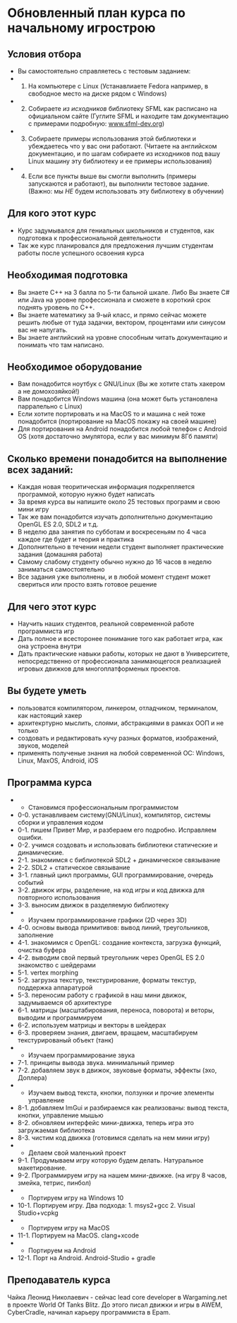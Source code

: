 # Обновленный план курса по начальному игрострою

## Условия отбора
  - Вы самостоятельно справляетесь с тестовым заданием:
  - 1. На компьютере с Linux (Устанавлиаете Fedora например, в свободное место на диске рядом с Windows)
  - 2. Собираете *из исходников* библиотеку SFML как расписано на официальном сайте (Гуглите SFML и находите там документацию с примерами подробную: www.sfml-dev.org)
  - 3. Собираете примеры использования этой библиотеки и убеждаетесь что у вас они работают. (Читаете на английском документацию, и по шагам собираете из исходников под вашу Linux машину эту библиотеку и ее примеры использования)
  - 4. Если все пункты выше вы смогли выполнить (примеры запускаются и работают), вы выполнили тестовое задание. (Важно: мы *НЕ* будем использовать эту библиотеку в обучении)

## Для кого этот курс
  - Курс задумывался для гениальных школьников и студентов, как подготовка к профессиональной деятельности
  - Так же курс планировался для предложения лучшим студентам работы после успешного освоения курса


## Необходимая подготовка
  - Вы знаете С++ на 3 балла по 5-ти бальной шкале. Либо Вы знаете C# или Java на уровне профессионала и сможете в короткий срок поднять уровень по С++.
  - Вы знаете математику за 9-ый класс, и прямо сейчас можете решить любые от туда задачки, вектором, процентами или синусом вас не напугать.
  - Вы знаете английский на уровне способным читать документацию и понимать что там написано.

## Необходимое оборудование
  - Вам понадобится ноутбук с GNU/Linux (Вы же хотите стать хакером а не домохозяйкой!)
  - Вам понадобится Windows машина (она может быть установлена парралельно с Linux)
  - Если хотите портировать и на MacOS то и машина с ней тоже понадобится (портирование на MacOS покажу на своей машине)
  - Для портирования на Android понадобится любой телефон с Android OS (хотя достаточно эмулятора, если у вас минимум 8Гб памяти)
  
## Сколько времени понадобится на выполнение всех заданий:
  - Каждая новая теоритическая информация подкрепляется программой, которую нужно будет написать
  - За время курса вы напишите около 25 тестовых программ и свою мини игру
  - Так же вам понадобится изучать дополнительно документацию OpenGL ES 2.0, SDL2 и т.д.
  - В неделю два занятия по субботам и воскресеньям по 4 часа каждое где будет и теория и практика
  - Дополнительно в течении недели студент выполняет практические задания (домашняя работа)
  - Самому слабому студенту обычно нужно до 16 часов в неделю заниматься самостоятельно
  - Все задания уже выполнены, и в любой момент студент может свериться или просто взять готовое решение

## Для чего этот курс
  - Научить наших студентов, реальной современной работе программиста игр
  - Дать полное и всесторонее понимание того как работает игра, как она устроена внутри
  - Дать практические навыки работы, которых не дают в Университете, непосредственно от профессионала занимающегося реализацией игровых движков для многоплатформеных проектов.

## Вы будете уметь
  - пользоватся компилятором, линкером, отладчиком, терминалом, как настоящий хакер
  - архитекртурно мыслить, слоями, абстракциями в рамках ООП и не только
  - создовать и редактировать кучу разных форматов, изображений, звуков, моделей
  - применять полученые знания на любой современной ОС: Windows, Linux, MaxOS, Android, iOS

## Программа курса

  - * Становимся профессиональным программистом
  - 0-0. устанавливаем систему(GNU/Linux), компилятор, системы сборки и управления кодом
  - 0-1. пишем Привет Мир, и разбераем его подробно. Исправляем ошибки.
  - 0-2. учимся создовать и использовать библиотеки статические и динамические.
  - 2-1. знакомимся с библиотекой SDL2 + динамическое связывание
  - 2-2. SDL2 + статическое связывание
  - 3-1. главный цикл программы, GUI программирование, очередь событий
  - 3-2. движок игры, разделение, на код игры и код движка для повторного использования
  - 3-3. выносим движок в разделяемую библиотеку
  - * Изучаем программирование графики (2D через 3D)
  - 4-0. основы вывода примитивов: вывод линий, треугольников, заполнение
  - 4-1. знакомимся с OpenGL: создание контекста, загрузка функций, очистка буфера
  - 4-2. выводим свой первый треугольник через OpenGL ES 2.0 знакомство с шейдерами
  - 5-1. vertex morphing
  - 5-2. загрузка текстур, текстурирование, форматы текстур, поддержка аппаратурой
  - 5-3. переносим работу с графикой в наш мини движок, задумываемся об архитектуре
  - 6-1. матрицы (масштабирования, переноса, поворота) и веторы, выводим и программируем
  - 6-2. используем матрицы и векторы в шейдерах
  - 6-3. проверяем знания, двигаем, вращаем, масштабируем текстурированый объект (танк)
  - * Изучаем программирование звука
  - 7-1. принципы вывода звука. минимальный пример
  - 7-2. добавляем звук в движок, звуковые форматы, эффекты (эхо, Доплера)  
  - * Изучаем вывод текста, кнопки, ползунки и прочие элементы управление
  - 8-1. добавляем ImGui и разбираемся как реализованы: вывод текста, кнопки, управление мышью
  - 8-2. обновляем интерфейс мини-движка, теперь игра это загружаемая библиотека
  - 8-3. чистим код движка (готовимся сделать на нем мини игру)
  - * Делаем свой маленький проект
  - 9-1. Продумываем игру которую будем делать. Натуральное макетирование.
  - 9-2. Программируем игру на нашем мини-движке. (на игру 8 часов, змейка, тетрис, пинбол)
  - * Портируем игрy на Windows 10
  - 10-1. Портируем игру. Два подхода: 1. msys2+gcc 2. Visual Studio+vcpkg
  - * Портируем игру на MacOS
  - 11-1. Портируем на MacOS. clang+xcode
  - * Портируем на Android
  - 12-1. Порт на Android. Android-Studio + gradle


## Преподаватель курса

Чайка Леонид Николаевич - сейчас lead core developer в Wargaming.net в проекте World Of Tanks Blitz.
До этого писал движки и игры в AWEM, CyberCradle, начинал карьеру программиста в Epam.
